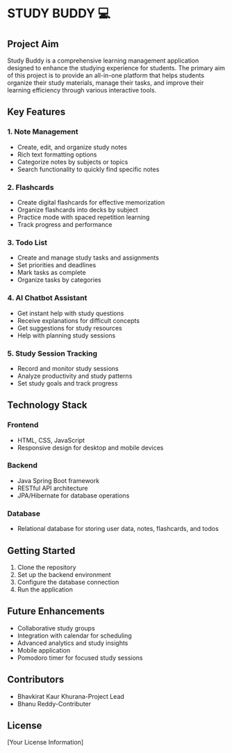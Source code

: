 # STUDY BUDDY 💻

## Project Aim
Study Buddy is a comprehensive learning management application designed to enhance the studying experience for students. The primary aim of this project is to provide an all-in-one platform that helps students organize their study materials, manage their tasks, and improve their learning efficiency through various interactive tools.

## Key Features

### 1. Note Management
- Create, edit, and organize study notes
- Rich text formatting options
- Categorize notes by subjects or topics
- Search functionality to quickly find specific notes

### 2. Flashcards
- Create digital flashcards for effective memorization
- Organize flashcards into decks by subject
- Practice mode with spaced repetition learning
- Track progress and performance

### 3. Todo List
- Create and manage study tasks and assignments
- Set priorities and deadlines
- Mark tasks as complete
- Organize tasks by categories

### 4. AI Chatbot Assistant
- Get instant help with study questions
- Receive explanations for difficult concepts
- Get suggestions for study resources
- Help with planning study sessions

### 5. Study Session Tracking
- Record and monitor study sessions
- Analyze productivity and study patterns
- Set study goals and track progress

## Technology Stack

### Frontend
- HTML, CSS, JavaScript
- Responsive design for desktop and mobile devices

### Backend
- Java Spring Boot framework
- RESTful API architecture
- JPA/Hibernate for database operations

### Database
- Relational database for storing user data, notes, flashcards, and todos

## Getting Started
1. Clone the repository
2. Set up the backend environment
3. Configure the database connection
4. Run the application

## Future Enhancements
- Collaborative study groups
- Integration with calendar for scheduling
- Advanced analytics and study insights
- Mobile application
- Pomodoro timer for focused study sessions

## Contributors
- Bhavkirat Kaur Khurana-Project Lead
- Bhanu Reddy-Contributer

## License
[Your License Information]
